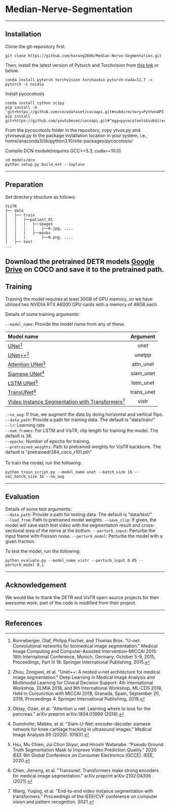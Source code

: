 # Median-Nerve-Segmentation
---
## Installation

Clone the git-repository first.
```
git clone https://github.com/karang2606/Median-Nerve-Segmentation.git
```

Then, install the latest version of Pytorch and Torchvision from [this link](https://pytorch.org/get-started/locally/) or below.
```
conda install pytorch torchvision torchaudio pytorch-cuda=11.7 -c pytorch -c nvidia
```
Install pycocotools
```
conda install cython scipy
pip install -U 'git+https://github.com/cocodataset/cocoapi.git#subdirectory=PythonAPI'
pip install git+https://github.com/youtubevos/cocoapi.git#"egg=pycocotools&subdirectory=PythonAPI"
```
From the pycocotools folder in the repository, copy ytvos.py and ytvoseval.py to the package installation 
location in your system, i.e., home/anaconda3/lib/python3.10/site-packages/pycocotools/

Compile DCN module(requires GCC>=5.3, cuda>=10.0)
```
cd models/dcn
python setup.py build_ext --inplace
```
---
## Preparation
Set directory structure as follows:
```
VisTR
├── data
│   ├── train
│   |   ├──patient_01
│   |   |   ├──images
│   |   |   |   ├──0.jpg, ....
│   |   |   ├──masks
│   |   |       ├──0.png, ....
│   ├── test
...
```

Download the pretrained DETR models [Google Drive](https://drive.google.com/drive/folders/1DlN8uWHT2WaKruarGW2_XChhpZeI9MFG)
on COCO and save it to the pretrained path.
---
## Training
Training the model requires at least 30GB of GPU memory, so we have utilized two NVIDIA RTX A6000 GPU cards with a memory of 48GB each.

Details of some training arguments: <br/>

`--model_name`: Provide the model name from any of these.

| Model name        | Argument |
| :------------- |:-------------:|
| [UNet](https://arxiv.org/abs/1505.04597)[^1]      | unet |
| [UNet++](https://arxiv.org/abs/1807.10165)[^2]    | unetpp |
| [Attention UNet](https://arxiv.org/abs/1804.03999)[^3] | attn_unet |
| [Siamese UNet](https://www.sciencedirect.com/science/article/pii/S1361841519301677)[^4] | siam_unet |
| [LSTM UNet](https://github.com/Michael-MuChienHsu/R_Unet)[^5] | lstm_unet |
| [TransUNet](https://arxiv.org/abs/2102.04306)[^6] | trans_unet |
| [Video Instance Segmentation with Transformers](https://arxiv.org/abs/2011.14503)[^7] | vistr |


`--no_aug`: If true, we augment the data by doing horizontal and vertical flips. <br/>
`--data_path`: Provide a path for training data. The default is "data/train/" <br/>
`--lr`: Learning rate <br/>
`--num_frames`: For LSTM and VisTR, clip length for training the model. The default is 36. <br/>
`--epochs`: Number of epochs for training. <br/>
`--pretrained_weights`: Path to pretrained weights for VisTR backbone. The default is "pretrained/384_coco_r101.pth" <br/>
<br/>
To train the model, run the following:
```
python train_script.py --model_name unet --batch_size 16 --val_batch_size 16 --no_aug
```

---
## Evaluation
Details of some test arguments: <br/>
`--data_path`: Provide a path for testing data. The default is "data/test/" <br/>
`--load_from`: Path to pretrained model weights.
`--save_clip`: If given, the model will save each test video with the segmentation result and cross-sectional area of
the nerve at the bottom.
`--perturb_input`: Perturbe the input frame with Poisson noise.
`--perturb_model`: Perturbe the model with a given fraction.

To test the model, run the following:
```
python evaluate.py --model_name vistr --perturb_input 0.05 --perturb_model 0.1
```

---
## Acknowledgement
We would like to thank the DETR and VisTR open-source projects for their awesome work; part of the code is modified from their project.

---
## References

[^1]: Ronneberger, Olaf, Philipp Fischer, and Thomas Brox. "U-net: Convolutional networks for biomedical image segmentation." Medical Image Computing and Computer-Assisted Intervention–MICCAI 2015: 18th International Conference, Munich, Germany, October 5-9, 2015, Proceedings, Part III 18. Springer International Publishing, 2015.

[^2]: Zhou, Zongwei, et al. "Unet++: A nested u-net architecture for medical image segmentation." Deep Learning in Medical Image Analysis and Multimodal Learning for Clinical Decision Support: 4th International Workshop, DLMIA 2018, and 8th International Workshop, ML-CDS 2018, Held in Conjunction with MICCAI 2018, Granada, Spain, September 20, 2018, Proceedings 4. Springer International Publishing, 2018.

[^3]: Oktay, Ozan, et al. "Attention u-net: Learning where to look for the pancreas." arXiv preprint arXiv:1804.03999 (2018).

[^4]: Dunnhofer, Matteo, et al. "Siam-U-Net: encoder-decoder siamese network for knee cartilage tracking in ultrasound images." Medical Image Analysis 60 (2020): 101631.

[^5]: Hsu, Mu Chien, Jui Chun Shyur, and Hiroshi Watanabe. "Pseudo Ground Truth Segmentation Mask to Improve Video Prediction Quality." 2020 IEEE 9th Global Conference on Consumer Electronics (GCCE). IEEE, 2020.

[^6]: Chen, Jieneng, et al. "Transunet: Transformers make strong encoders for medical image segmentation." arXiv preprint arXiv:2102.04306 (2021).

[^7]: Wang, Yuqing, et al. "End-to-end video instance segmentation with transformers." Proceedings of the IEEE/CVF conference on computer vision and pattern recognition. 2021.

